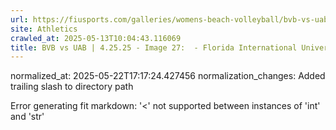 ```yaml
---
url: https://fiusports.com/galleries/womens-beach-volleyball/bvb-vs-uab-4-25-25/image-27/357/62826/
site: Athletics
crawled_at: 2025-05-13T10:04:43.116069
title: BVB vs UAB | 4.25.25 - Image 27:  - Florida International University
---
```

normalized_at: 2025-05-22T17:17:24.427456
normalization_changes: Added trailing slash to directory path

Error generating fit markdown: '<' not supported between instances of 'int' and 'str'